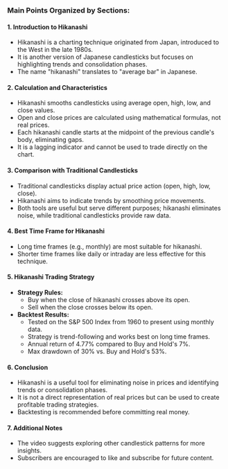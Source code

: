 ### Main Points Organized by Sections:

#### 1. **Introduction to Hikanashi**
- Hikanashi is a charting technique originated from Japan, introduced to the West in the late 1980s.
- It is another version of Japanese candlesticks but focuses on highlighting trends and consolidation phases.
- The name "hikanashi" translates to "average bar" in Japanese.

#### 2. **Calculation and Characteristics**
- Hikanashi smooths candlesticks using average open, high, low, and close values.
- Open and close prices are calculated using mathematical formulas, not real prices.
- Each hikanashi candle starts at the midpoint of the previous candle's body, eliminating gaps.
- It is a lagging indicator and cannot be used to trade directly on the chart.

#### 3. **Comparison with Traditional Candlesticks**
- Traditional candlesticks display actual price action (open, high, low, close).
- Hikanashi aims to indicate trends by smoothing price movements.
- Both tools are useful but serve different purposes; hikanashi eliminates noise, while traditional candlesticks provide raw data.

#### 4. **Best Time Frame for Hikanashi**
- Long time frames (e.g., monthly) are most suitable for hikanashi.
- Shorter time frames like daily or intraday are less effective for this technique.

#### 5. **Hikanashi Trading Strategy**
- **Strategy Rules:**
  - Buy when the close of hikanashi crosses above its open.
  - Sell when the close crosses below its open.
- **Backtest Results:**
  - Tested on the S&P 500 Index from 1960 to present using monthly data.
  - Strategy is trend-following and works best on long time frames.
  - Annual return of 4.77% compared to Buy and Hold's 7%.
  - Max drawdown of 30% vs. Buy and Hold's 53%.

#### 6. **Conclusion**
- Hikanashi is a useful tool for eliminating noise in prices and identifying trends or consolidation phases.
- It is not a direct representation of real prices but can be used to create profitable trading strategies.
- Backtesting is recommended before committing real money.

#### 7. **Additional Notes**
- The video suggests exploring other candlestick patterns for more insights.
- Subscribers are encouraged to like and subscribe for future content.
